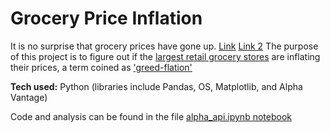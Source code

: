 # Grocery Price Inflation 
It is no surprise that grocery prices have gone up. [Link](https://www.npr.org/2024/09/09/nx-s1-5103935/grocery-prices-inflation-corporate-greedflation) [Link 2](https://www.nytimes.com/2024/08/15/business/economy/kamala-harris-inflation-price-gouging.html) 
The purpose of this project is to figure out if the [largest retail grocery stores](https://www.foodindustry.com/articles/top-10-grocers-in-the-united-states-2019/#gsc.tab=0) are inflating their prices, a term coined as ['greed-flation'](https://cssh.northeastern.edu/what-is-greedflation-and-is-it-driving-higher-prices/)


**Tech used:** Python (libraries include Pandas, OS, Matplotlib, and Alpha Vantage)

Code and analysis can be found in the file [alpha_api.ipynb notebook](https://github.com/JasonSTLee/Greed-Flation/blob/main/alpha_api.ipynb) 
